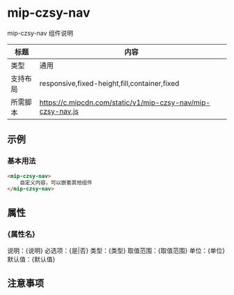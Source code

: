 ﻿# mip-czsy-nav

mip-czsy-nav 组件说明

标题|内容
----|----
类型|通用
支持布局|responsive,fixed-height,fill,container,fixed
所需脚本|https://c.mipcdn.com/static/v1/mip-czsy-nav/mip-czsy-nav.js
## 示例

### 基本用法
```html
<mip-czsy-nav>
    自定义内容，可以嵌套其他组件
</mip-czsy-nav>
```

## 属性

### {属性名}

说明：{说明}
必选项：{是|否}
类型：{类型}
取值范围：{取值范围}
单位：{单位}
默认值：{默认值}

## 注意事项

